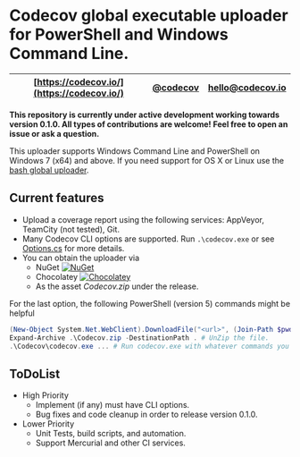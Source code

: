 # Codecov global executable uploader for PowerShell and Windows Command Line.

| [https://codecov.io/](https://codecov.io/) | [@codecov](https://twitter.com/codecov) | [hello@codecov.io](mailto:hello@codecov.io) |
| ------------------------ | ------------- | --------------------- |

**This repository is currently under active development working towards version 0.1.0. All types of contributions are welcome! Feel free to open an issue or ask a question.**

This uploader supports Windows Command Line and PowerShell on Windows 7 (x64) and above. If you need support for OS X or Linux use the [bash global uploader](https://github.com/codecov/codecov-bash).

## Current features

- Upload a coverage report using the following services: AppVeyor, TeamCity (not tested), Git.
- Many Codecov CLI options are supported. Run `.\codecov.exe` or see [Options.cs](https://github.com/codecov/codecov-exe/blob/master/source/codecov/codecov/Program/Options.cs) for more details.
- You can obtain the uploader via
	- NuGet [![NuGet](https://img.shields.io/nuget/v/Codecov.svg)](https://www.nuget.org/packages/Codecov/)
	- Chocolatey [![Chocolatey](https://img.shields.io/chocolatey/v/codecov.svg)](https://chocolatey.org/packages/codecov)
	- As the asset *Codecov.zip* under the release.

For the last option, the following PowerShell (version 5) commands might be helpful

```PowerShell
(New-Object System.Net.WebClient).DownloadFile("<url>", (Join-Path $pwd "Codecov.zip")) # Download Codecov.zip from github release.
Expand-Archive .\Codecov.zip -DestinationPath . # UnZip the file.
.\Codecov\codecov.exe ... # Run codecov.exe with whatever commands you need.
```

## ToDoList

- High Priority
    - Implement (if any) must have CLI options.
    - Bug fixes and code cleanup in order to release version 0.1.0.
- Lower Priority
    - Unit Tests, build scripts, and automation.
    - Support Mercurial and other CI services.